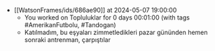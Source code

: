 

- [[WatsonFrames/ids/686ae90]] at 2024-05-07 19:00:00
  - You worked on Topluluklar for 0 days 00:01:00 (with tags #AmerikanFutbolu, #Tandogan)
  - Katılmadım, bu eşyaları zimmetledikleri pazar gününden hemen sonraki antrenman, çarpıştılar
